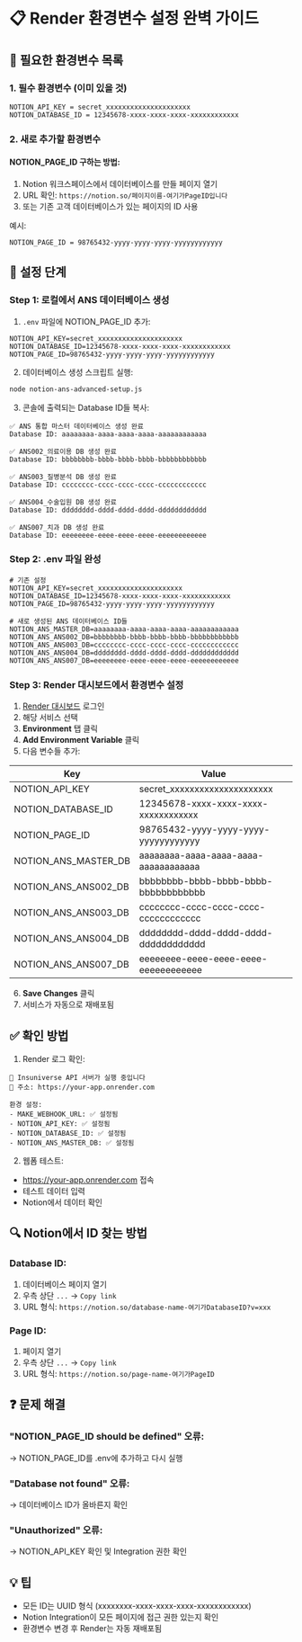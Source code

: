 # 📋 Render 환경변수 설정 완벽 가이드

## 🎯 필요한 환경변수 목록

### 1. **필수 환경변수** (이미 있을 것)
```
NOTION_API_KEY = secret_xxxxxxxxxxxxxxxxxxxxx
NOTION_DATABASE_ID = 12345678-xxxx-xxxx-xxxx-xxxxxxxxxxxx
```

### 2. **새로 추가할 환경변수**

#### NOTION_PAGE_ID 구하는 방법:
1. Notion 워크스페이스에서 데이터베이스를 만들 페이지 열기
2. URL 확인: `https://notion.so/페이지이름-여기가PageID입니다`
3. 또는 기존 고객 데이터베이스가 있는 페이지의 ID 사용

예시:
```
NOTION_PAGE_ID = 98765432-yyyy-yyyy-yyyy-yyyyyyyyyyyy
```

## 🔧 설정 단계

### Step 1: 로컬에서 ANS 데이터베이스 생성

1. `.env` 파일에 NOTION_PAGE_ID 추가:
```env
NOTION_API_KEY=secret_xxxxxxxxxxxxxxxxxxxxx
NOTION_DATABASE_ID=12345678-xxxx-xxxx-xxxx-xxxxxxxxxxxx
NOTION_PAGE_ID=98765432-yyyy-yyyy-yyyy-yyyyyyyyyyyy
```

2. 데이터베이스 생성 스크립트 실행:
```bash
node notion-ans-advanced-setup.js
```

3. 콘솔에 출력되는 Database ID들 복사:
```
✅ ANS 통합 마스터 데이터베이스 생성 완료
Database ID: aaaaaaaa-aaaa-aaaa-aaaa-aaaaaaaaaaaa

✅ ANS002_의료이용 DB 생성 완료
Database ID: bbbbbbbb-bbbb-bbbb-bbbb-bbbbbbbbbbbb

✅ ANS003_질병분석 DB 생성 완료
Database ID: cccccccc-cccc-cccc-cccc-cccccccccccc

✅ ANS004_수술입원 DB 생성 완료
Database ID: dddddddd-dddd-dddd-dddd-dddddddddddd

✅ ANS007_치과 DB 생성 완료
Database ID: eeeeeeee-eeee-eeee-eeee-eeeeeeeeeeee
```

### Step 2: .env 파일 완성
```env
# 기존 설정
NOTION_API_KEY=secret_xxxxxxxxxxxxxxxxxxxxx
NOTION_DATABASE_ID=12345678-xxxx-xxxx-xxxx-xxxxxxxxxxxx
NOTION_PAGE_ID=98765432-yyyy-yyyy-yyyy-yyyyyyyyyyyy

# 새로 생성된 ANS 데이터베이스 ID들
NOTION_ANS_MASTER_DB=aaaaaaaa-aaaa-aaaa-aaaa-aaaaaaaaaaaa
NOTION_ANS_ANS002_DB=bbbbbbbb-bbbb-bbbb-bbbb-bbbbbbbbbbbb
NOTION_ANS_ANS003_DB=cccccccc-cccc-cccc-cccc-cccccccccccc
NOTION_ANS_ANS004_DB=dddddddd-dddd-dddd-dddd-dddddddddddd
NOTION_ANS_ANS007_DB=eeeeeeee-eeee-eeee-eeee-eeeeeeeeeeee
```

### Step 3: Render 대시보드에서 환경변수 설정

1. [Render 대시보드](https://dashboard.render.com) 로그인
2. 해당 서비스 선택
3. **Environment** 탭 클릭
4. **Add Environment Variable** 클릭
5. 다음 변수들 추가:

| Key | Value |
|-----|-------|
| NOTION_API_KEY | secret_xxxxxxxxxxxxxxxxxxxxx |
| NOTION_DATABASE_ID | 12345678-xxxx-xxxx-xxxx-xxxxxxxxxxxx |
| NOTION_PAGE_ID | 98765432-yyyy-yyyy-yyyy-yyyyyyyyyyyy |
| NOTION_ANS_MASTER_DB | aaaaaaaa-aaaa-aaaa-aaaa-aaaaaaaaaaaa |
| NOTION_ANS_ANS002_DB | bbbbbbbb-bbbb-bbbb-bbbb-bbbbbbbbbbbb |
| NOTION_ANS_ANS003_DB | cccccccc-cccc-cccc-cccc-cccccccccccc |
| NOTION_ANS_ANS004_DB | dddddddd-dddd-dddd-dddd-dddddddddddd |
| NOTION_ANS_ANS007_DB | eeeeeeee-eeee-eeee-eeee-eeeeeeeeeeee |

6. **Save Changes** 클릭
7. 서비스가 자동으로 재배포됨

## ✅ 확인 방법

1. Render 로그 확인:
```
🚀 Insuniverse API 서버가 실행 중입니다
📍 주소: https://your-app.onrender.com

환경 설정:
- MAKE_WEBHOOK_URL: ✅ 설정됨
- NOTION_API_KEY: ✅ 설정됨
- NOTION_DATABASE_ID: ✅ 설정됨
- NOTION_ANS_MASTER_DB: ✅ 설정됨
```

2. 웹폼 테스트:
- https://your-app.onrender.com 접속
- 테스트 데이터 입력
- Notion에서 데이터 확인

## 🔍 Notion에서 ID 찾는 방법

### Database ID:
1. 데이터베이스 페이지 열기
2. 우측 상단 `...` → `Copy link`
3. URL 형식: `https://notion.so/database-name-여기가DatabaseID?v=xxx`

### Page ID:
1. 페이지 열기
2. 우측 상단 `...` → `Copy link`
3. URL 형식: `https://notion.so/page-name-여기가PageID`

## ❓ 문제 해결

### "NOTION_PAGE_ID should be defined" 오류:
→ NOTION_PAGE_ID를 .env에 추가하고 다시 실행

### "Database not found" 오류:
→ 데이터베이스 ID가 올바른지 확인

### "Unauthorized" 오류:
→ NOTION_API_KEY 확인 및 Integration 권한 확인

## 💡 팁

- 모든 ID는 UUID 형식 (xxxxxxxx-xxxx-xxxx-xxxx-xxxxxxxxxxxx)
- Notion Integration이 모든 페이지에 접근 권한 있는지 확인
- 환경변수 변경 후 Render는 자동 재배포됨